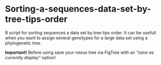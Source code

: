 # Sorting-a-sequences-data-set-by-tree-tips-order
R script for sorting sequences a data set by tree tips order. It can be usefull when you want to assign several genotypes for a large data set using a phylogenetic tree.

**Important!**
Before using save your nexus tree via FigTree with an *"save as currently display"* option!
